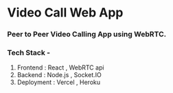 # Video Call Web App

### Peer to Peer Video Calling App using WebRTC. 

### Tech Stack -

1. Frontend : React , WebRTC api
2. Backend : Node.js , Socket.IO
3. Deployment : Vercel , Heroku


